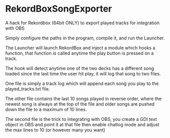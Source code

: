 # RekordBoxSongExporter
A hack for Rekordbox (64bit ONLY) to export played tracks for integration with OBS

Simply configure the paths in the program, compile it, and run the Launcher.

The Launcher will launch RekordBox and inject a module which hooks a function,
that function is called anytime the play button is pressed on a track.

The hook will detect anytime one of the two decks has a different song loaded
since the last time the user hit play, it will log that song to two files.

One file is simply a track log which will append each song you play to the
played_tracks.txt file.

The other file contains the last 10 songs played in reverse order, where the 
newest song is always at the top of the file and older songs are pushed down 
the file to a maximum of 10 lines.

The second file is the trick to integrating with OBS, you create a GDI text
object in OBS and point it at that file then enable chatlog mode and adjust
the max lines to 10 (or however many you want)
